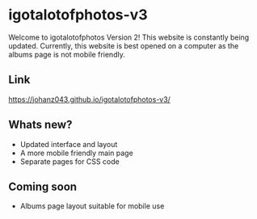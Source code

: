 # igotalotofphotos-v3

Welcome to igotalotofphotos Version 2! This website is constantly being updated. Currently, this website is best opened on a computer as the albums page is not mobile friendly.

## Link
https://johanz043.github.io/igotalotofphotos-v3/

## Whats new?
- Updated interface and layout
- A more mobile friendly main page
- Separate pages for CSS code

## Coming soon
- Albums page layout suitable for mobile use


